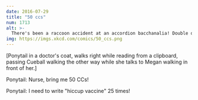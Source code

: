```yaml
---
date: 2016-07-29
title: "50 ccs"
num: 1713
alt: >-
  There's been a raccoon accident at an accordion bacchanalia! Double doses!
img: https://imgs.xkcd.com/comics/50_ccs.png
---
```

[Ponytail in a doctor's coat, walks right while reading from a clipboard, passing Cueball walking the other way while she talks to Megan walking in front of her.]

Ponytail: Nurse, bring me 50 CCs!

Ponytail: I need to write "hiccup vaccine" 25 times!